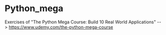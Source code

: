 # Python_mega

Exercises of "The Python Mega Course: Build 10 Real World Applications" --> https://www.udemy.com/the-python-mega-course
